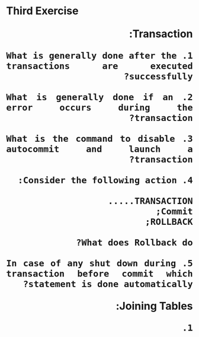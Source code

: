 # Third Exercise


<div dir="rtl" align="justify">
    <b style="font-size:28px;">
    
Transaction:
                

    1. What is generally done after the transactions are executed successfully? 
    
    2. What is generally done if an error occurs during the transaction?
    
    3. What is the command to disable autocommit and launch a transaction?
    
    4. Consider the following action:

    TRANSACTION.....
    Commit;
    ROLLBACK;

    What does Rollback do?

    5. In case of any shut down during transaction before commit which statement is done automatically?


Joining Tables:

    1.
    


</b>
</div>